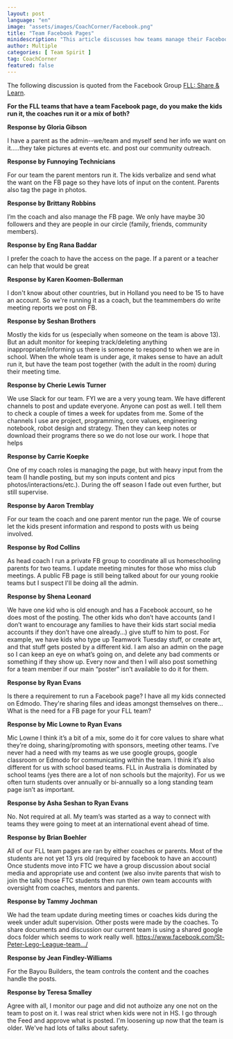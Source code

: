 ```yaml
---
layout: post
language: "en"
image: "assets/images/CoachCorner/Facebook.png"
title: "Team Facebook Pages"
minidescription: "This article discusses how teams manage their Facebook pages"
author: Multiple
categories: [ Team Spirit ]
tag: CoachCorner
featured: false
---
```


The following discussion is quoted from the Facebook Group <a href="https://www.facebook.com/groups/FLLShareandLearn/">FLL: Share & Learn</a>.

**For the FLL teams that have a team Facebook page, do you make the kids run it, the coaches run it or a mix of both?**

**Response by Gloria Gibson**

I have a parent as the admin--we/team and myself send her info we want on it.....they take pictures at events etc. and post our community outreach.

**Response by Funnoying Technicians**

For our team the parent mentors run it. The kids verbalize and send what the want on the FB page so they have lots of input on the content. Parents also tag the page in photos.

**Response by Brittany Robbins**

 I’m the coach and also manage the FB page. We only have maybe 30 followers and they are people in our circle (family, friends, community members).

**Response by Eng Rana Baddar**

I prefer the coach to have the access on the page. If a parent or a teacher can help that would be great

**Response by Karen Koomen-Bollerman**

I don't know about other countries, but in Holland you need to be 15 to have an account. So we're running it as a coach, but the teammembers do write meeting reports we post on FB.

**Response by Seshan Brothers**

Mostly the kids for us (especially when someone on the team is above 13). But an adult monitor for keeping track/deleting anything inappropriate/informing us there is someone to respond to when we are in school. When the whole team is under age, it makes sense to have an adult run it, but have the team post together (with the adult in the room) during their meeting time.

**Response by Cherie Lewis Turner**

We use Slack for our team. FYI we are a very young team. We have different channels to post and update everyone. Anyone can post as well. I tell them to check a couple of times a week for updates from me. Some of the channels I use are project, programming, core values, engineering notebook, robot design and strategy. Then they can keep notes or download their programs there so we do not lose our work. I hope that helps

**Response by Carrie Koepke**

One of my coach roles is managing the page, but with heavy input from the team (I handle posting, but my son inputs content and pics photos/interactions/etc.). During the off season I fade out even further, but still supervise.

**Response by Aaron Tremblay**

For our team the coach and one parent mentor run the page. We of course let the kids present information and respond to posts with us being involved.

**Response by Rod Collins**

As head coach I run a private FB group to coordinate all us homeschooling parents for two teams. I update meeting minutes for those who miss club meetings. A public FB page is still being talked about for our young rookie teams but I suspect I'll be doing all the admin.

**Response by Shena Leonard**

We have one kid who is old enough and has a Facebook account, so he does most of the posting. The other kids who don’t have accounts (and I don’t want to encourage any families to have their kids start social media accounts if they don’t have one already...) give stuff to him to post. For example, we have kids who type up Teamwork Tuesday stuff, or create art, and that stuff gets posted by a different kid. I am also an admin on the page so I can keep an eye on what’s going on, and delete any bad comments or something if they show up. Every now and then I will also post something for a team member if our main “poster” isn’t available to do it for them.

**Response by Ryan Evans**

Is there a requirement to run a Facebook page? I have all my kids connected on Edmodo. They're sharing files and ideas amongst themselves on there... What is the need for a FB page for your FLL team?

**Response by Mic Lowne to Ryan Evans**

Mic Lowne I think it’s a bit of a mix, some do it for core values to share what they’re doing, sharing/promoting with sponsors, meeting other teams. I’ve never had a need with my teams as we use google groups, google classroom or Edmodo for communicating within the team. I think it’s also different for us with school based teams. FLL in Australia is dominated by school teams (yes there are a lot of non schools but the majority). For us we often turn students over annually or bi-annually so a long standing team page isn’t as important.

 **Response by Asha Seshan to Ryan Evans**

 No. Not required at all. My team’s was started as a way to connect with teams they were going to meet at an international event ahead of time.

**Response by Brian Boehler**

All of our FLL team pages are ran by either coaches or parents. Most of the students are not yet 13 yrs old (required by facebook to have an account) Once students move into FTC we have a group discussion about social media and appropriate use and content (we also invite parents that wish to join the talk) those FTC students then run thier own team accounts with oversight from coaches, mentors and parents.

**Response by Tammy Jochman**

We had the team update during meeting times or coaches kids during the week under adult supervision. Other posts were made by the coaches. To share documents and discussion our current team is using a shared google docs folder which seems to work really well. https://www.facebook.com/St-Peter-Lego-League-team.../

**Response by Jean Findley-Williams**

For the Bayou Builders, the team controls the content and the coaches handle the posts.

**Response by Teresa Smalley**

Agree with all, I monitor our page and did not authoize any one not on the team to post on it. I was real strict when kids were not in HS. I go through the Feed and approve what is posted. I'm loosening up now that the team is older. We've had lots of talks about safety.
